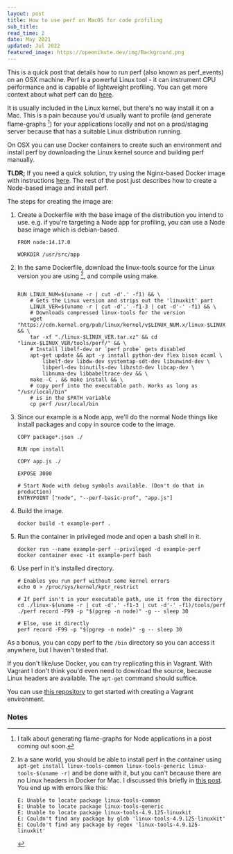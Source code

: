 ```yaml
---
layout: post
title: How to use perf on MacOS for code profiling
sub_title:
read_time: 2
date: May 2021
updated: Jul 2022
featured_image: https://opeonikute.dev/img/Background.png
---
```


This is a quick post that details how to run perf (also known as perf_events) on an OSX machine. Perf is a powerful Linux tool - it can instrument CPU performance and is capable of lightweight profiling. You can get more context about what perf can do [here](http://www.brendangregg.com/perf.html).

It is usually included in the Linux kernel, but there's no way install it on a Mac. This is a pain because you'd usually want to profile (and generate flame-graphs [^1]) for your applications locally and not on a prod/staging server because that has a suitable Linux distribution running.

On OSX you can use Docker containers to create such an environment and install perf by downloading the Linux kernel source and building perf manually.

**TLDR;** If you need a quick solution, try using the Nginx-based Docker image with instructions [here](https://github.com/OpeOnikute/perf-tools). The rest of the post just describes how to create a Node-based image and install perf.

The steps for creating the image are:

1. Create a Dockerfile with the base image of the distribution you intend to use. e.g. if you're targeting a Node app for profiling, you can use a Node base image which is debian-based.

    ```docker
    FROM node:14.17.0

    WORKDIR /usr/src/app
    ```

2. In the same Dockerfile, download the linux-tools source for the Linux version you are using [^2], and compile using make.

    ```docker

    RUN LINUX_NUM=$(uname -r | cut -d'.' -f1) && \
        # Gets the Linux version and strips out the 'linuxkit' part
        LINUX_VER=$(uname -r | cut -d'.' -f1-3 | cut -d'-' -f1) && \
        # Downloads compressed linux-tools for the version
        wget "https://cdn.kernel.org/pub/linux/kernel/v$LINUX_NUM.x/linux-$LINUX_VER.tar.xz" && \
        tar -xf "./linux-$LINUX_VER.tar.xz" && cd "linux-$LINUX_VER/tools/perf/" && \ 
        # Install libelf-dev or `perf probe` gets disabled
        apt-get update && apt -y install python-dev flex bison ocaml \ 
            libelf-dev libdw-dev systemtap-sdt-dev libunwind-dev \
            libperl-dev binutils-dev libzstd-dev libcap-dev \
            libnuma-dev libbabeltrace-dev && \
        make -C . && make install && \
        # copy perf into the executable path. Works as long as "/usr/local/bin"
        # is in the $PATH variable
        cp perf /usr/local/bin
    ```

3. Since our example is a Node app, we'll do the normal Node things like install packages and copy in source code to the image.

    ```docker
    COPY package*.json ./

    RUN npm install

    COPY app.js ./

    EXPOSE 3000

    # Start Node with debug symbols available. (Don't do that in production)
    ENTRYPOINT ["node", "--perf-basic-prof", "app.js"]
    ```

4. Build the image.

    ```docker
    docker build -t example-perf .
    ```

5. Run the container in privileged mode and open a bash shell in it.

    ```docker
    docker run --name example-perf --privileged -d example-perf
    docker container exec -it example-perf bash
    ```

6. Use perf in it's installed directory.

    ```docker
    # Enables you run perf without some kernel errors
    echo 0 > /proc/sys/kernel/kptr_restrict

    # If perf isn't in your executable path, use it from the directory
    cd ./linux-$(uname -r | cut -d'.' -f1-3 | cut -d'-' -f1)/tools/perf
    ./perf record -F99 -p "$(pgrep -n node)" -g -- sleep 30

    # Else, use it directly
    perf record -F99 -p "$(pgrep -n node)" -g -- sleep 30
    ```

As a bonus, you can copy perf to the `/bin` directory so you can access it anywhere, but I haven't tested that.

If you don't like/use Docker, you can try replicating this in Vagrant. With Vagrant I don't think you'd even need to download the source, because Linux headers are available. The `apt-get` command should suffice.

You can use [this repository](https://github.com/OpeOnikute/vagrant-bcctools) to get started with creating a Vagrant environment.

### Notes

[^1]: I talk about generating flame-graphs for Node applications in a post coming out soon.

[^2]: In a sane world, you should be able to install perf in the container using `apt-get install linux-tools-common linux-tools-generic linux-tools-$(uname -r)` and be done with it, but you can't because there are no Linux headers in Docker for Mac. I discussed this briefly in [this post](https://opeonikute.dev/posts/how-to-set-up-bcc-for-ebpf-on-mac-os). You end up with errors like this:
    ```docker
    E: Unable to locate package linux-tools-common
    E: Unable to locate package linux-tools-generic
    E: Unable to locate package linux-tools-4.9.125-linuxkit
    E: Couldn't find any package by glob 'linux-tools-4.9.125-linuxkit'
    E: Couldn't find any package by regex 'linux-tools-4.9.125-linuxkit'
    ```